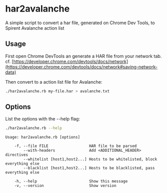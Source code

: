 # har2avalanche

A simple script to convert a har file, generated on Chrome Dev Tools, to Spirent Avalanche action list

## Usage

First open Chrome DevTools an generate a HAR file from your network tab.
cf. [https://developer.chrome.com/devtools/docs/network](https://developer.chrome.com/devtools/docs/network#saving-network-data)

Then convert to a action list file for Avalanche:

```sh
./har2avalanche.rb my-file.har > avalanche.txt
```

## Options

List the options with the --help flag:

```sh
./har2avalanche.rb --help
```

```
Usage: har2avalanche.rb [options]

    -f, --file FILE                  HAR file to be parsed
        --with-headers               Add <ADDITIONAL_HEADER> directives
        --whitelist [host1,host2...] Hosts to be whitelisted, block everything else
        --blacklist [host1,host2...] Hosts to be blacklisted, pass everything else

    -h, --help                       Show this message
    -v, --version                    Show version
```
